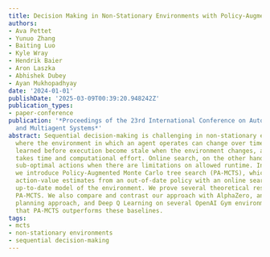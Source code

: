 ```yaml
---
title: Decision Making in Non-Stationary Environments with Policy-Augmented Search
authors:
- Ava Pettet
- Yunuo Zhang
- Baiting Luo
- Kyle Wray
- Hendrik Baier
- Aron Laszka
- Abhishek Dubey
- Ayan Mukhopadhyay
date: '2024-01-01'
publishDate: '2025-03-09T00:39:20.948242Z'
publication_types:
- paper-conference
publication: '*Proceedings of the 23rd International Conference on Autonomous Agents
  and Multiagent Systems*'
abstract: Sequential decision-making is challenging in non-stationary environments,
  where the environment in which an agent operates can change over time. Policies
  learned before execution become stale when the environment changes, and relearning
  takes time and computational effort. Online search, on the other hand, can return
  sub-optimal actions when there are limitations on allowed runtime. In this paper,
  we introduce Policy-Augmented Monte Carlo tree search (PA-MCTS), which combines
  action-value estimates from an out-of-date policy with an online search using an
  up-to-date model of the environment. We prove several theoretical results about
  PA-MCTS. We also compare and contrast our approach with AlphaZero, another hybrid
  planning approach, and Deep Q Learning on several OpenAI Gym environments and show
  that PA-MCTS outperforms these baselines.
tags:
- mcts
- non-stationary environments
- sequential decision-making
---
```

